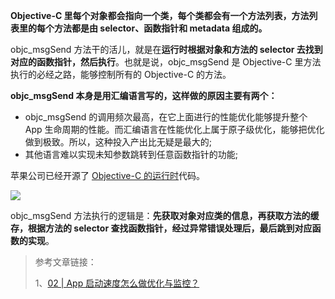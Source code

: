 **Objective-C 里每个对象都会指向一个类，每个类都会有一个方法列表，方法列表里的每个方法都是由 selector、函数指针和 metadata 组成的。**

objc_msgSend 方法干的活儿，就是在**运行时根据对象和方法的 selector 去找到对应的函数指针，然后执行**。也就是说，objc_msgSend 是 Objective-C 里方法执行的必经之路，能够控制所有的 Objective-C 的方法。

**objc_msgSend 本身是用汇编语言写的，这样做的原因主要有两个：**

- objc_msgSend 的调用频次最高，在它上面进行的性能优化能够提升整个 App 生命周期的性能。而汇编语言在性能优化上属于原子级优化，能够把优化做到极致。所以，这种投入产出比无疑是最大的;
- 其他语言难以实现未知参数跳转到任意函数指针的功能;

苹果公司已经开源了 [Objective-C 的运行时](https://opensource.apple.com/source/objc4/objc4-723/runtime/Messengers.subproj/)代码。

![](/Users/fanchongchong/Documents/Github/ITDiary/iOS/2、runtime/image/Snipaste_2021-09-14_23-36-58.png)

objc_msgSend 方法执行的逻辑是：**先获取对象对应类的信息，再获取方法的缓存，根据方法的 selector 查找函数指针，经过异常错误处理后，最后跳到对应函数的实现**。

 >参考文章链接：
 >
 >1、[02 | App 启动速度怎么做优化与监控？](https://time.geekbang.org/column/article/85331)